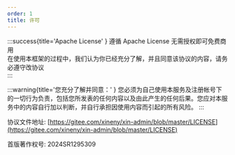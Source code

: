 ```yaml
---
order: 1
title: 许可
---
```


:::success{title='Apache License' }
遵循 Apache License 无需授权即可免费商用<br>
在使用本框架的过程中，我们认为你已经充分了解，并且同意该协议的内容，请务必遵守改协议  
:::

:::warning{title='您充分了解并同意：' }
您必须为自己使用本服务及注册帐号下的一切行为负责，包括您所发表的任何内容以及由此产生的任何后果。您应对本服务中的内容自行加以判断，并自行承担因使用内容而引起的所有风险。
:::

协议文件地址: [https://gitee.com/xineny/xin-admin/blob/master/LICENSE](https://gitee.com/xineny/xin-admin/blob/master/LICENSE)

首版著作权号: 2024SR1295309

